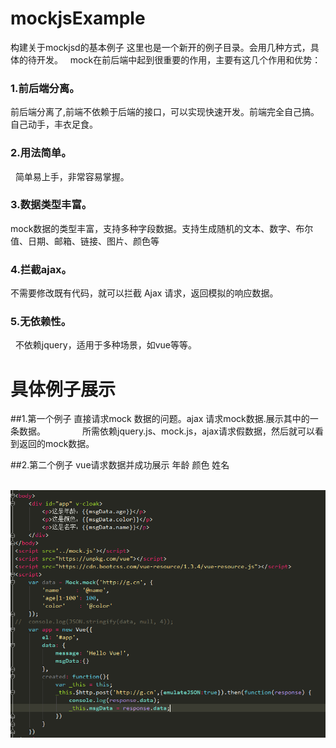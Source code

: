 # mockjsExample
构建关于mockjsd的基本例子
   这里也是一个新开的例子目录。会用几种方式，具体的待开发。
    mock在前后端中起到很重要的作用，主要有这几个作用和优势：
    
### 1.前后端分离。

  前后端分离了,前端不依赖于后端的接口，可以实现快速开发。前端完全自己搞。自己动手，丰衣足食。
    
### 2.用法简单。
  
  简单易上手，非常容易掌握。
  
### 3.数据类型丰富。

  mock数据的类型丰富，支持多种字段数据。支持生成随机的文本、数字、布尔值、日期、邮箱、链接、图片、颜色等
  
### 4.拦截ajax。

  不需要修改既有代码，就可以拦截 Ajax 请求，返回模拟的响应数据。
  
### 5.无依赖性。
   
   不依赖jquery，适用于多种场景，如vue等等。
   
# 具体例子展示

  ##1.第一个例子  直接请求mock 数据的问题。ajax 请求mock数据.展示其中的一条数据。
               所需依赖jquery.js、mock.js，ajax请求假数据，然后就可以看到返回的mock数据。
 
  ##2.第二个例子 vue请求数据并成功展示 年龄 颜色 姓名
      
   ![](https://github.com/well-monkey/mockjs/blob/master/img/vueExample.png)
